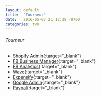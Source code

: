 ```yaml
---
layout: default
title:  "Tourneur"
date:   2016-05-07 21:12:38 -0700
categories: two
---
```


###### Tourneur
*   [Shopify Admin](https://tourneur.myshopify.com/admin){:target="_blank"}
*   [FB Business Manager](https://business.facebook.com/home/accounts?business_id=678968032263769){:target="_blank"}
*   [FB Analytics](https://www.facebook.com/analytics/776816812461629){:target="_blank"}
*   [Wave](https://www.waveapps.com/){:target="_blank"}
*   [Expensify](https://www.expensify.com/){:target="_blank"}
*   [Google Admin](https://www.google.com/a/cpanel/tourneur.co/CPanelHome){:target="_blank"}
*   [Paypal](https://www.paypal.com/){:target="_blank"}



